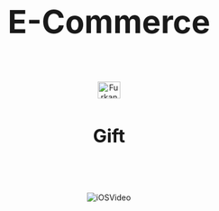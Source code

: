 

# <div align="center"> <h1>E-Commerce</h1> </div>
<br>
<br>

<div align="center">
  <a href="https://linkedin.com/in/furkankaplann" target="_blank"><img src="https://raw.githubusercontent.com/rahuldkjain/github-profile-readme-generator/master/src/images/icons/Social/linked-in-alt.svg" alt="Furkan Kaplan's LinkedIn profile" height="30" width="40" /></a> 
</div>

# <div align="center" ><h3>Gift</h3> </div>


<br>
<br>




<div align="center">
  
![iOSVideo](https://github.com/Furkankaplann/eCommerce/assets/97911998/ff5f9ea3-7d60-4ec4-8a6e-1504ea2f893d)
  
</div>
